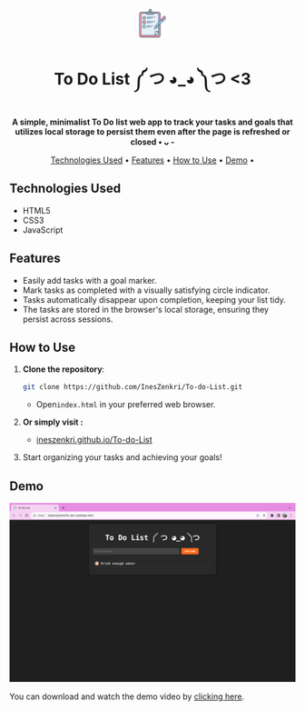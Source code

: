 
<p align="center">
  <img src="check.png" alt="ToDo List Web App" width="50">
</p>

<h1 align="center">To Do List ༼ つ ◕_◕ ༽つ <3 </h1>

<p align="center">
  <strong>A simple, minimalist To Do list web app to track your tasks and goals that utilizes local storage to persist them even after the page is refreshed or closed  • ᴗ - </strong>
</p>

<p align="center">
  <a href="#technologies-used">Technologies Used</a> •
  <a href="#features">Features</a> •
  <a href="#how-to-use">How to Use</a> •
  <a href="#demo">Demo</a> •
 
</p>

## Technologies Used

- HTML5
- CSS3
- JavaScript

## Features

- Easily add tasks with a goal marker.
- Mark tasks as completed with a visually satisfying circle indicator.
- Tasks automatically disappear upon completion, keeping your list tidy.
- The tasks are stored in the browser's local storage, ensuring they persist across sessions.

## How to Use

1. **Clone the repository**:

      ``` bash
      git clone https://github.com/InesZenkri/To-do-List.git
      ```
  
   - Open`index.html` in your preferred web browser.

2. **Or simply visit :**

   - [ineszenkri.github.io/To-do-List](https://ineszenkri.github.io/To-do-List/)
  
3. Start organizing your tasks and achieving your goals! 

## Demo


![Demo](demo.png)

You can download and watch the demo video by [clicking here](demo.mov).
